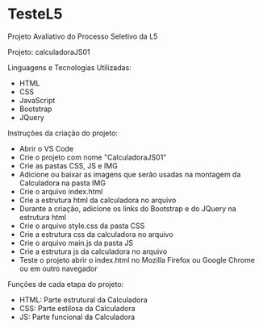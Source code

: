 # TesteL5
Projeto Avaliativo do Processo Seletivo da L5

Projeto: calculadoraJS01

Linguagens e Tecnologias Utilizadas:
- HTML
- CSS
- JavaScript
- Bootstrap
- JQuery

Instruções da criação do projeto:

- Abrir o VS Code 
- Crie o projeto com nome "CalculadoraJS01"
- Crie as pastas CSS, JS e IMG
- Adicione ou baixar as imagens que serão usadas na montagem da Calculadora na pasta IMG
- Crie o arquivo index.html
- Crie a estrutura html da calculadora no arquivo
- Durante a criação, adicione os links do Bootstrap e do JQuery na estrutura html
- Crie o arquivo style.css da pasta CSS 
- Crie a estrutura css da calculadora no arquivo
- Crie o arquivo main.js da pasta JS
- Crie a estrutura js da calculadora no arquivo
- Teste o projeto abrir o index.html no Mozilla Firefox ou Google Chrome ou em outro navegador

Funções de cada etapa do projeto: 

- HTML: Parte estrutural da Calculadora
- CSS: Parte estilosa da Calculadora
- JS: Parte funcional da Calculadora
